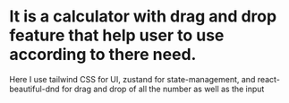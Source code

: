 # It is a calculator with drag and drop feature that help user to use according to there need.
Here I use tailwind CSS for UI, zustand for state-management, and react-beautiful-dnd for drag and drop of all the number as well as the input
